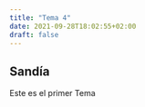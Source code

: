 ```yaml
---
title: "Tema 4"
date: 2021-09-28T18:02:55+02:00
draft: false
---
```


##   Sandía
Este es el primer Tema 